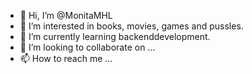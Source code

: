 - 👋 Hi, I’m @MonitaMHL
- 👀 I’m interested in books, movies, games and pussles.
- 🌱 I’m currently learning backenddevelopment.
- 💞️ I’m looking to collaborate on ...
- 📫 How to reach me ...

<!---
MonitaMHL/MonitaMHL is a ✨ special ✨ repository because its `README.md` (this file) appears on your GitHub profile.
You can click the Preview link to take a look at your changes.
--->
